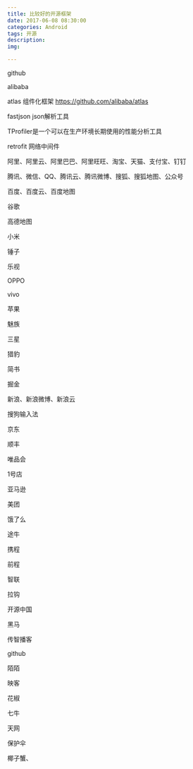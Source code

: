 ```yaml
---
title: 比较好的开源框架
date: 2017-06-08 08:30:00
categories: Android
tags: 开源
description: 
img:  

---
```


github

alibaba

atlas 组件化框架
https://github.com/alibaba/atlas

fastjson json解析工具

TProfiler是一个可以在生产环境长期使用的性能分析工具

retrofit 网络中间件


阿里、阿里云、阿里巴巴、阿里旺旺、淘宝、天猫、支付宝、钉钉

腾讯、微信、QQ、腾讯云、腾讯微博、搜狐、搜狐地图、公众号

百度、百度云、百度地图

谷歌

高德地图

小米

锤子

乐视

OPPO

vivo

苹果

魅族

三星

猎豹

简书

掘金

新浪、新浪微博、新浪云

搜狗输入法

京东

顺丰

唯品会

1号店

亚马逊

美团

饿了么

途牛

携程

前程

智联

拉钩

开源中国

黑马

传智播客

github

陌陌

映客

花椒

七牛



天网

保护伞

椰子蟹、



